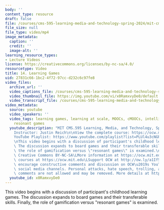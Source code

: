```yaml
---
body: ''
content_type: resource
draft: false
file: /courses/cms-595-learning-media-and-technology-spring-2024/mit-cms595-s24-session-14_360p_16_9.mp4
file_size: null
file_type: video/mp4
image_metadata:
  caption: ''
  credit: ''
  image-alt: ''
learning_resource_types:
- Lecture Videos
license: https://creativecommons.org/licenses/by-nc-sa/4.0/
resourcetype: Video
title: 14. Learning Games
uid: 27831c66-1bc2-4f72-97cc-d232c6c97fe8
video_files:
  archive_url: ''
  video_captions_file: /courses/cms-595-learning-media-and-technology-spring-2024/1GXNxFdzcrVmKfuff1-MtuK172VPoSEIl_transcript.webvtt
  video_thumbnail_file: https://img.youtube.com/vi/x0RamxvyDe0/default.jpg
  video_transcript_file: /courses/cms-595-learning-media-and-technology-spring-2024/1GXNxFdzcrVmKfuff1-MtuK172VPoSEIl_transcript.pdf
video_metadata:
  source: youtube
  video_speakers: ''
  video_tags: learning games, learning at scale, MOOCs, cMOOCs, intelligent tutors,
    resonant games
  youtube_description: "MIT CMS.595 Learning, Media, and Technology, Spring 2024\n\
    Instructor: Justin Reich\n\nView the complete course: https://ocw.mit.edu/courses/cms-595-learning-media-and-technology-spring-2024/\n\
    YouTube Playlist: https://www.youtube.com/playlist?list=PLUl4u3cNGP62o50fmQKmfbn8HKPvdx9hK\n\
    \nThis video begins with a discussion of participant's childhood learning games.\
    \ The discussion expands to board games and their transferable skills. Finally,\
    \ the role of gamification versus \"resonant games\" is examined.\n\nLicense:\
    \ Creative Commons BY-NC-SA\LMore information at https://ocw.mit.edu/terms\LMore\
    \ courses at https://ocw.mit.edu\LSupport OCW at http://ow.ly/a1If50zVRlQ\nWe\
    \ encourage constructive comments and discussion on OCW\u2019s YouTube and other\
    \ social media channels. Personal attacks, hate speech, trolling, and inappropriate\
    \ comments are not allowed and may be removed. More details at https://ocw.mit.edu/comments.\n"
  youtube_id: x0RamxvyDe0
---
```

This video begins with a discussion of participant's childhood learning games. The discussion expands to board games and their transferable skills. Finally, the role of gamification versus "resonant games" is examined.